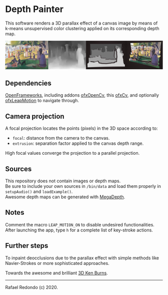 # Depth Painter

This software renders a 3D parallax effect of a canvas image by means of k-means unsupervised color clustering applied on its corresponding depth map.

![Seurat Example](example_seurat.jpg)

## Dependencies

[OpenFrameworks](https://openframeworks.cc), including addons [ofxOpenCv](https://github.com/openframeworks/openFrameworks/tree/master/addons/ofxOpenCv), this [ofxCv](https://github.com/valillon/ofxCv), and optionally [ofxLeapMotion](https://github.com/ofTheo/ofxLeapMotion) to navigate through.

## Camera projection

A focal projection locates the points (pixels) in the 3D space according to:

- `focal`: distance from the camera to the canvas.
- `extrusion`: separation factor applied to the canvas depth range.

High focal values converge the projection to a parallel projection.

## Sources

This repository does not contain images or depth maps.		
Be sure to include your own sources in `/bin/data` and load them properly in `setupAudio()` and `loadExample()`.	
Awesome depth maps can be generated with [MegaDepth](https://github.com/lixx2938/MegaDepth).	

## Notes

Comment the macro `LEAP_MOTION_ON` to disable undesired functionalities.	
After launching the app, type `h` for a complete list of key-stroke actions.		

## Further steps

To inpaint deocclusions due to the parallax effect with simple methods like Navier-Strokes or more sophisticated approaches. 

Towards the awesome and brilliant [3D Ken Burns](https://github.com/sniklaus/3d-ken-burns).

---
Rafael Redondo (c) 2020.